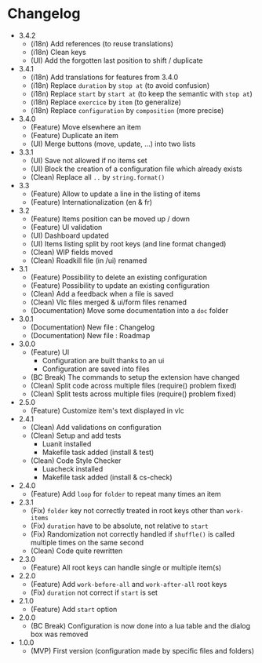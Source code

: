 # Changelog

* 3.4.2
  * (i18n) Add references (to reuse translations)
  * (i18n) Clean keys
  * (UI) Add the forgotten last position to shift / duplicate
* 3.4.1
  * (i18n) Add translations for features from 3.4.0
  * (i18n) Replace `duration` by `stop at` (to avoid confusion)
  * (i18n) Replace `start` by `start at` (to keep the semantic with `stop at`)
  * (i18n) Replace `exercice` by `item` (to generalize)
  * (i18n) Replace `configuration` by `composition` (more precise)
* 3.4.0
  * (Feature) Move elsewhere an item
  * (Feature) Duplicate an item
  * (UI) Merge buttons (move, update, ...) into two lists
* 3.3.1
  * (UI) Save not allowed if no items set
  * (UI) Block the creation of a configuration file which already exists
  * (Clean) Replace all `..` by `string.format()`
* 3.3
  * (Feature) Allow to update a line in the listing of items
  * (Feature) Internationalization (en & fr)
* 3.2
  * (Feature) Items position can be moved up / down
  * (Feature) UI validation
  * (UI) Dashboard updated
  * (UI) Items listing split by root keys (and line format changed)
  * (Clean) WIP fields moved
  * (Clean) Roadkill file (in /ui) renamed
* 3.1
  * (Feature) Possibility to delete an existing configuration
  * (Feature) Possibility to update an existing configuration
  * (Clean) Add a feedback when a file is saved
  * (Clean) Vlc files merged & ui/form files renamed
  * (Documentation) Move some documentation into a `doc` folder
* 3.0.1
  * (Documentation) New file : Changelog
  * (Documentation) New file : Roadmap
* 3.0.0
  * (Feature) UI
    * Configuration are built thanks to an ui
    * Configuration are saved into files
  * (BC Break) The commands to setup the extension have changed
  * (Clean) Split code across multiple files (require() problem fixed)
  * (Clean) Split tests across multiple files (require() problem fixed)
* 2.5.0
  * (Feature) Customize item's text displayed in vlc
* 2.4.1
  * (Clean) Add validations on configuration
  * (Clean) Setup and add tests
    * Luanit installed
    * Makefile task added (install & test)
  * (Clean) Code Style Checker
    * Luacheck installed
    * Makefile task added (install & cs-check)
* 2.4.0
  * (Feature) Add `loop` for `folder` to repeat many times an item
* 2.3.1
  * (Fix) `folder` key not correctly treated in root keys other than `work-items`
  * (Fix) `duration` have to be absolute, not relative to `start`
  * (Fix) Randomization not correctly handled if `shuffle()` is called multiple times on the same second
  * (Clean) Code quite rewritten
* 2.3.0
  * (Feature) All root keys can handle single or multiple item(s)
* 2.2.0
  * (Feature) Add `work-before-all` and `work-after-all` root keys
  * (Fix) `duration` not correct if `start` is set
* 2.1.0
  * (Feature) Add `start` option
* 2.0.0
  * (BC Break) Configuration is now done into a lua table and the dialog box was removed
* 1.0.0
  * (MVP) First version (configuration made by specific files and folders)